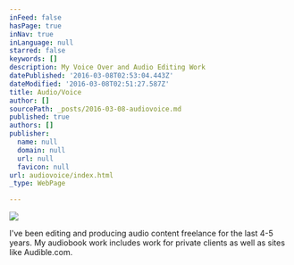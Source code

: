 ```yaml
---
inFeed: false
hasPage: true
inNav: true
inLanguage: null
starred: false
keywords: []
description: My Voice Over and Audio Editing Work
datePublished: '2016-03-08T02:53:04.443Z'
dateModified: '2016-03-08T02:51:27.587Z'
title: Audio/Voice
author: []
sourcePath: _posts/2016-03-08-audiovoice.md
published: true
authors: []
publisher:
  name: null
  domain: null
  url: null
  favicon: null
url: audiovoice/index.html
_type: WebPage

---
```

![](https://the-grid-user-content.s3-us-west-2.amazonaws.com/96df8f7c-f3a1-4646-9c38-2611ddd87ab6.png)

I've been editing and producing audio content freelance for the last 4-5 years. My audiobook work includes work for private clients as well as sites like Audible.com.